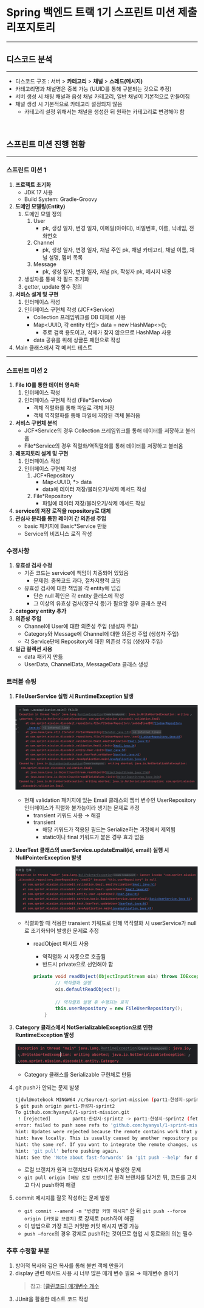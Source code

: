 # Spring 백엔드 트랙 1기 스프린트 미션 제출 리포지토리

---

## 디스코드 분석

---

- 디스코드 구조 : 서버 > **카테고리** > **채널** > **스레드(메시지)**
- 카테고리명과 채널명은 중복 가능 (UUID를 통해 구분되는 것으로 추정)
- 서버 생성 시 채팅 채널과 음성 채널 카테고리, 일반 채널이 기본적으로 만들어짐
- 채널 생성 시 기본적으로 카테고리 설정되지 않음
  - 카테고리 설정 위해서는 채널을 생성한 뒤 원하는 카테고리로 변경해야 함

<br>

## 스프린트 미션 진행 현황

---

### 스프린트 미션 1
1. **프로젝트 초기화**
   - JDK 17 사용
   - Build System: Gradle-Groovy
2. **도메인 모델링(Entity)**
   1. 도메인 모델 정의
      1. User
         - pk, 생성 일자, 변경 일자, 이메일(아이디), 비밀번호, 이름, 닉네임, 전화번호
      2. Channel
         - pk, 생성 일자, 변경 일자, 채널 주인 pk, 채널 카테고리, 채널 이름, 채널 설명, 멤버 목록
      3. Message
         - pk, 생성 일자, 변경 일자, 채널 pk, 작성자 pk, 메시지 내용
   2. 생성자를 통해 각 필드 초기화
   3. getter, update 함수 정의
3. **서비스 설계 및 구현**
   1. 인터페이스 작성
   2. 인터페이스 구현체 작성 (JCF*Service)
      - Collection 프레임워크를 DB 대체로 사용
      - Map<UUID, 각 entity 타입> data = new HashMap<>();
        - 주로 검색 용도이고, 삭제가 잦지 않으므로 HashMap 사용
      - data 공유를 위해 싱글톤 패턴으로 작성
4. Main 클래스에서 각 메서드 테스트

---

### 스프린트 미션 2
1. **File IO를 통한 데이터 영속화**
   1. 인터페이스 작성
   2. 인터페이스 구현체 작성 (File*Service)
      - 객체 직렬화를 통해 파일로 객체 저장
      - 객체 역직렬화를 통해 파일에 저장된 객체 불러옴
2. **서비스 구현체 분석**
   - JCF*Service의 경우 Collection 프레임워크를 통해 데이터를 저장하고 불러옴
   - File*Service의 경우 직렬화/역직렬화를 통해 데이터를 저장하고 불러옴
3. **레포지토리 설계 및 구현**
   1. 인터페이스 작성
   2. 인터페이스 구현체 작성 
      1. JCF*Repository
         - Map<UUID, *> data
         - data에 데이터 저장/불러오기/삭제 메서드 작성
      2. File*Repository
         - 파일에 데이터 저장/불러오기/삭제 메서드 작성
4. **service의 저장 로직을 repository로 대체**
5. **관심사 분리를 통한 레이어 간 의존성 주입**
   - basic 패키지에 Basic*Service 만듦
   - Service의 비즈니스 로직 작성
         
### 수정사항

1. **유효성 검사 수정**
   - 기존 코드는 service에 책임이 치중되어 있었음
     - 문제점: 중복코드 과다, 절차지향적 코딩
   - 유효성 검사에 대한 책임을 각 entity에 넘김
     - 단순 null 확인은 각 entity 클래스에 작성
     - 그 이상의 유효성 검사(정규식 등)가 필요할 경우 클래스 분리
2. **category entity 추가**
3. **의존성 주입**
   - Channel에 User에 대한 의존성 주입 (생성자 주입)
   - Category와 Message에 Channel에 대한 의존성 주입 (생성자 주입)
   - 각 Service단에 Repository에 대한 의존성 주입 (생성자 주입)
4. **일급 컬렉션 사용**
   - data 패키지 만듦
   - UserData, ChannelData, MessageData 클래스 생성

### 트러블 슈팅

1. **FileUserService 실행 시 RuntimeException 발생**

   ![image.png](image/sprint2-troubleshooting1.png)

   - 현재 validation 패키지에 있는 Email 클래스의 멤버 변수인 UserRepository 인터페이스가 직렬화 불가능이라 생기는 문제로 추정
      - transient 키워드 사용 → 해결
      - transient
         - 해당 키워드가 적용된 필드는 Serialize하는 과정에서 제외됨
         - static이나 final 키워드가 붙은 경우 효과 없음

2. **UserTest 클래스의 userService.updateEmail(id, email) 실행 시 NullPointerException 발생**

   ![image.png](image/sprint2-troubleshooting2.png)

   - 직렬화할 때 적용한 transient 키워드로 인해 역직렬화 시 userService가 null로 초기화되어 발생한 문제로 추정
      - readObject 메서드 사용
         - 역직렬화 시 자동으로 호출됨
         - 반드시 private으로 선언해야 함

          ```java
          private void readObject(ObjectInputStream ois) throws IOException, ClassNotFoundException {
                  // 역직렬화 실행
                  ois.defaultReadObject();
                  
                  // 역직렬화 실행 후 수행되는 로직
                  this.userRepository = new FileUserRepository();
              }
          ```


3. **Category 클래스에서 NotSerializableException으로 인한 RuntimeException 발생**

   ![image.png](image/sprint2-troubleshooting3.png)

   - Category 클래스를 Serializable 구현체로 만듦

4. git push가 안되는 문제 발생

    ```bash
    tjdwl@notebook MINGW64 /c/Source/1-sprint-mission (part1-한성지-sprint2)
    $ git push origin part1-한성지-sprint2
    To github.com:hyanyul/1-sprint-mission.git
     ! [rejected]        part1-한성지-sprint2 -> part1-한성지-sprint2 (fetch first)
    error: failed to push some refs to 'github.com:hyanyul/1-sprint-mission.git'
    hint: Updates were rejected because the remote contains work that you do not
    hint: have locally. This is usually caused by another repository pushing to
    hint: the same ref. If you want to integrate the remote changes, use
    hint: 'git pull' before pushing again.
    hint: See the 'Note about fast-forwards' in 'git push --help' for details.
    
    ```

   - 로컬 브랜치가 원격 브랜치보다 뒤처져서 발생한 문제
   - `git pull origin [해당 로컬 브랜치]`로 원격 브랜치를 당겨온 뒤, 코드를 고치고 다시 push하여 해결

5. commit 메시지를 잘못 작성하는 문제 발생
   - `git commit --amend -m "변경할 커밋 메시지”` 한 뒤 `git push --force origin [커밋할 브랜치]` 로 강제로 push하여 해결
   - 이 방법으로 가장 최근 커밋한 커밋 메시지 변경 가능
   - `push —force`의 경우 강제로 push하는 것이므로 협업 시 동료와의 의논 필수

### 추후 수정할 부분

1. 방어적 복사와 깊은 복사를 통해 불변 객체 만들기
2. display 관련 메서드 사용 시 너무 많은 매개 변수 필요 → 매개변수 줄이기
   > 참고: [[클린코드] 매개변수 개수](https://lordofkangs.tistory.com/196)
3. JUnit을 활용한 테스트 코드 작성